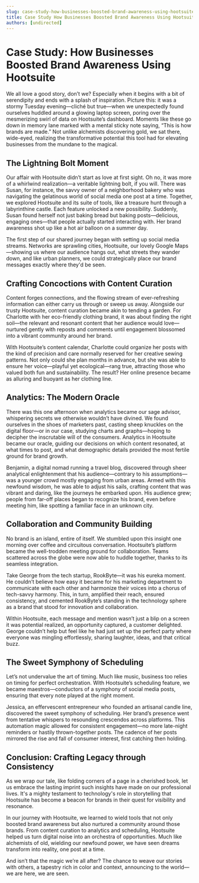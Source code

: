 ```yaml
---
slug: case-study-how-businesses-boosted-brand-awareness-using-hootsuite
title: Case Study How Businesses Boosted Brand Awareness Using Hootsuite
authors: [undirected]
---
```


# Case Study: How Businesses Boosted Brand Awareness Using Hootsuite

We all love a good story, don’t we? Especially when it begins with a bit of serendipity and ends with a splash of inspiration. Picture this: it was a stormy Tuesday evening—cliché but true—when we unexpectedly found ourselves huddled around a glowing laptop screen, poring over the mesmerizing swirl of data on Hootsuite’s dashboard. Moments like these go down in memory lane marked with a mental sticky note saying, “This is how brands are made.” Not unlike alchemists discovering gold, we sat there, wide-eyed, realizing the transformative potential this tool had for elevating businesses from the mundane to the magical.

## The Lightning Bolt Moment

Our affair with Hootsuite didn’t start as love at first sight. Oh no, it was more of a whirlwind realization—a veritable lightning bolt, if you will. There was Susan, for instance, the savvy owner of a neighborhood bakery who was navigating the gelatinous world of social media one post at a time. Together, we explored Hootsuite and its suite of tools, like a treasure hunt through a labyrinthine castle. Each feature unlocked a new possibility. Suddenly, Susan found herself not just baking bread but baking posts—delicious, engaging ones—that people actually started interacting with. Her brand awareness shot up like a hot air balloon on a summer day.

The first step of our shared journey began with setting up social media streams. Networks are sprawling cities, Hootsuite, our lovely Google Maps—showing us where our audience hangs out, what streets they wander down, and like urban planners, we could strategically place our brand messages exactly where they'd be seen.

## Crafting Concoctions with Content Curation

Content forges connections, and the flowing stream of ever-refreshing information can either carry us through or sweep us away. Alongside our trusty Hootsuite, content curation became akin to tending a garden. For Charlotte with her eco-friendly clothing brand, it was about finding the right soil—the relevant and resonant content that her audience would love—nurtured gently with reposts and comments until engagement blossomed into a vibrant community around her brand.

With Hootsuite’s content calendar, Charlotte could organize her posts with the kind of precision and care normally reserved for her creative sewing patterns. Not only could she plan months in advance, but she was able to ensure her voice—playful yet ecological—rang true, attracting those who valued both fun and sustainability. The result? Her online presence became as alluring and buoyant as her clothing line.

## Analytics: The Modern Oracle

There was this one afternoon when analytics became our sage advisor, whispering secrets we otherwise wouldn’t have divined. We found ourselves in the shoes of marketers past, casting sheep knuckles on the digital floor—or in our case, studying charts and graphs—hoping to decipher the inscrutable will of the consumers. Analytics in Hootsuite became our oracle, guiding our decisions on which content resonated, at what times to post, and what demographic details provided the most fertile ground for brand growth.

Benjamin, a digital nomad running a travel blog, discovered through sheer analytical enlightenment that his audience—contrary to his assumptions—was a younger crowd mostly engaging from urban areas. Armed with this newfound wisdom, he was able to adjust his sails, crafting content that was vibrant and daring, like the journeys he embarked upon. His audience grew; people from far-off places began to recognize his brand, even before meeting him, like spotting a familiar face in an unknown city.

## Collaboration and Community Building

No brand is an island, entire of itself. We stumbled upon this insight one morning over coffee and circuitous conversation. Hootsuite’s platform became the well-trodden meeting ground for collaboration. Teams scattered across the globe were now able to huddle together, thanks to its seamless integration.

Take George from the tech startup, RookByte—it was his eureka moment. He couldn’t believe how easy it became for his marketing department to communicate with each other and harmonize their voices into a chorus of tech-savvy harmony. This, in turn, amplified their reach, ensured consistency, and cemented RookByte’s standing in the technology sphere as a brand that stood for innovation and collaboration.

Within Hootsuite, each message and mention wasn’t just a blip on a screen it was potential realized, an opportunity captured, a customer delighted. George couldn’t help but feel like he had just set up the perfect party where everyone was mingling effortlessly, sharing laughter, ideas, and that critical buzz.

## The Sweet Symphony of Scheduling

Let’s not undervalue the art of timing. Much like music, business too relies on timing for perfect orchestration. With Hootsuite’s scheduling feature, we became maestros—conductors of a symphony of social media posts, ensuring that every note played at the right moment.

Jessica, an effervescent entrepreneur who founded an artisanal candle line, discovered the sweet symphony of scheduling. Her brand’s presence went from tentative whispers to resounding crescendos across platforms. This automation magic allowed for consistent engagement—no more late-night reminders or hastily thrown-together posts. The cadence of her posts mirrored the rise and fall of consumer interest, first catching then holding.

## Conclusion: Crafting Legacy through Consistency

As we wrap our tale, like folding corners of a page in a cherished book, let us embrace the lasting imprint such insights have made on our professional lives. It's a mighty testament to technology's role in storytelling that Hootsuite has become a beacon for brands in their quest for visibility and resonance.

In our journey with Hootsuite, we learned to wield tools that not only boosted brand awareness but also nurtured a community around those brands. From content curation to analytics and scheduling, Hootsuite helped us turn digital noise into an orchestra of opportunities. Much like alchemists of old, wielding our newfound power, we have seen dreams transform into reality, one post at a time.

And isn’t that the magic we’re all after? The chance to weave our stories with others, a tapestry rich in color and context, announcing to the world—we are here, we are seen.
